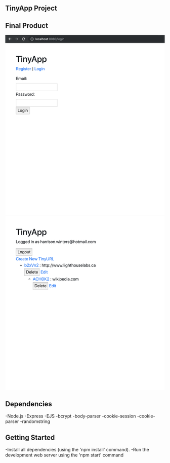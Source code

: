## TinyApp Project

## Final Product
!["Screenshot of my Tiny App 1 "](https://github.com/Harrison2301/tiny-app/blob/master/docs/TinyApp1.png?raw=true)
!["Screenshot of my Tiny App 2"](https://github.com/Harrison2301/tiny-app/blob/master/docs/TinyApp2.png?raw=true) 
## Dependencies
-Node.js
-Express
-EJS
-bcrypt 
-body-parser
-cookie-session
-cookie-parser
-randomstring
## Getting Started
-Install all dependencies (using the 'npm install' command).
-Run the development web server using the 'npm start' command
